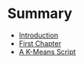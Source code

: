 # Summary

* [Introduction](README.md)
* [First Chapter](chapter1.md)
* [A K-Means Script](a-k-means-script.md)

